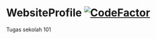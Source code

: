 # WebsiteProfile [![CodeFactor](https://www.codefactor.io/repository/github/mroismaulana/websiteprofile/badge/test-1e01)](https://www.codefactor.io/repository/github/mroismaulana/websiteprofile/overview/test-1e01)
Tugas sekolah 101
